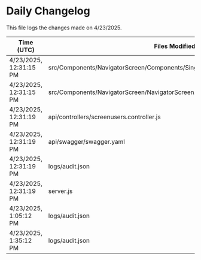 # Daily Changelog

This file logs the changes made on 4/23/2025.

| Time (UTC)             | Files Modified                    | Changes (Addition/Deletion) |
|------------------------|-----------------------------------|-----------------------------|
| 4/23/2025, 12:31:15 PM | src/Components/NavigatorScreen/Components/SingleMRCard/SingleNoImageCardRed.js | 1 Additions & 1 Deletions |
| 4/23/2025, 12:31:15 PM | src/Components/NavigatorScreen/NavigatorScreen.js | 2 Additions & 2 Deletions |
| 4/23/2025, 12:31:19 PM | api/controllers/screenusers.controller.js | 9 Additions & 9 Deletions|
| 4/23/2025, 12:31:19 PM | api/swagger/swagger.yaml | 4 Additions & 4 Deletions|
| 4/23/2025, 12:31:19 PM | logs/audit.json | 15 Additions & 15 Deletions|
| 4/23/2025, 12:31:19 PM | server.js | 12 Additions & 12 Deletions|
| 4/23/2025, 1:05:12 PM | logs/audit.json | 10 Additions & 10 Deletions|
| 4/23/2025, 1:35:12 PM | logs/audit.json | 10 Additions & 10 Deletions|
